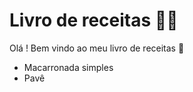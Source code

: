 # Livro de receitas :man_cook:

Olá ! Bem vindo ao meu livro de receitas :wave:

- Macarronada simples
- Pavê
